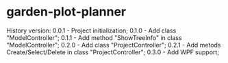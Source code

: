 # garden-plot-planner
History version:
0.0.1 - Project initialization;
0.1.0 - Add class "ModelController";
0.1.1 - Add method "ShowTreeInfo" in class "ModelController";
0.2.0 - Add class "ProjectController";
0.2.1 - Add metods Create/Select/Delete in class "ProjectController";
0.3.0 - Add WPF support;